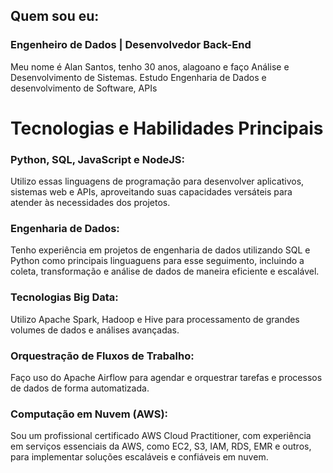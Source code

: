 ## Quem sou eu:
### Engenheiro de Dados | Desenvolvedor Back-End
Meu nome é Alan Santos, tenho 30 anos, alagoano e faço Análise e Desenvolvimento de Sistemas.
Estudo Engenharia de Dados e desenvolvimento de Software, APIs

# Tecnologias e Habilidades Principais

### Python, SQL, JavaScript e NodeJS: 
Utilizo essas linguagens de programação para desenvolver aplicativos, sistemas web e APIs, aproveitando suas capacidades versáteis para atender às necessidades dos projetos.

### Engenharia de Dados: 
Tenho experiência em projetos de engenharia de dados utilizando SQL e Python como principais linguaguens para esse seguimento, incluindo a coleta, transformação e análise de dados de maneira eficiente e escalável.

### Tecnologias Big Data: 
Utilizo Apache Spark, Hadoop e Hive para processamento de grandes volumes de dados e análises avançadas.

### Orquestração de Fluxos de Trabalho: 
Faço uso do Apache Airflow para agendar e orquestrar tarefas e processos de dados de forma automatizada.

### Computação em Nuvem (AWS): 
Sou um profissional certificado AWS Cloud Practitioner, com experiência em serviços essenciais da AWS, como EC2, S3, IAM, RDS, EMR e outros, para implementar soluções escaláveis e confiáveis em nuvem.
